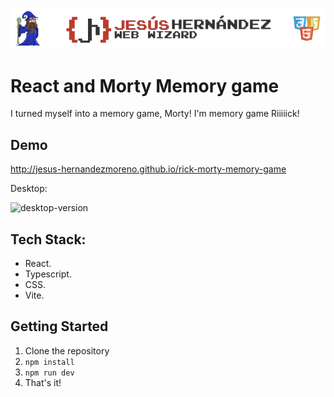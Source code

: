 ![Logo of the project](https://raw.githubusercontent.com/jesus-hernandezmoreno/tic-tac-toe/master/public/img/logo.png)

# React and Morty Memory game

I turned myself into a memory game, Morty! I'm memory game Riiiiick!

## Demo

http://jesus-hernandezmoreno.github.io/rick-morty-memory-game

Desktop:

![desktop-version](https://raw.githubusercontent.com/jesus-hernandezmoreno/rick-morty-memory-game/master/demo-files/demo.gif)

## Tech Stack:

- React.
- Typescript.
- CSS.
- Vite.

## Getting Started

1. Clone the repository
2. `npm install`
3. `npm run dev`
4. That's it!
